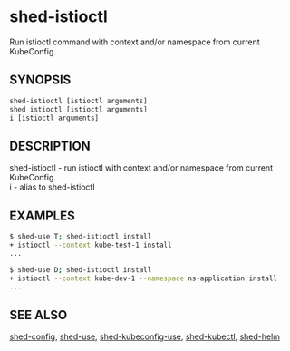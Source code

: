 # shed-istioctl

Run istioctl command with context and/or namespace from current KubeConfig.

## SYNOPSIS

```bash
shed-istioctl [istioctl arguments]
shed istioctl [istioctl arguments]
i [istioctl arguments]
```

## DESCRIPTION

shed-istioctl - run istioctl with context and/or namespace from current KubeConfig.\
i - alias to shed-istioctl

## EXAMPLES

```bash
$ shed-use T; shed-istioctl install
+ istioctl --context kube-test-1 install
...

$ shed-use D; shed-istioctl install
+ istioctl --context kube-dev-1 --namespace ns-application install
...
```

## SEE ALSO

[shed-config](shed-config.md), [shed-use](shed-use.md), [shed-kubeconfig-use](shed-kubeconfig-use.md), [shed-kubectl](shed-kubectl.md), [shed-helm](shed-helm.md)
